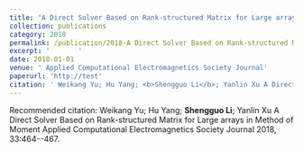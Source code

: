 ```yaml
---
title: "A Direct Solver Based on Rank-structured Matrix for Large arrays in Method of Moment"
collection: publications
category: 2018
permalink: /publication/2018-A Direct Solver Based on Rank-structured Matrix for Large arrays in Method of Moment
excerpt: '       '
date: 2018-01-01
venue: ' Applied Computational Electromagnetics Society Journal'
paperurl: 'http://test'
citation: ' Weikang Yu; Hu Yang; <b>Shengguo Li</b>; Yanlin Xu A Direct Solver Based on Rank-structured Matrix for Large arrays in Method of Moment Applied Computational Electromagnetics Society Journal 2018, 33:464--467. '
---
```



Recommended citation:  Weikang Yu; Hu Yang; <b>Shengguo Li</b>; Yanlin Xu A Direct Solver Based on Rank-structured Matrix for Large arrays in Method of Moment Applied Computational Electromagnetics Society Journal 2018, 33:464--467. 